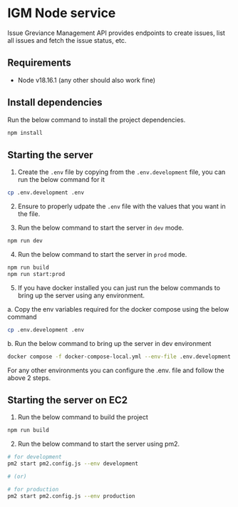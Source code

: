 # IGM Node service

Issue Greviance Management API provides endpoints to create issues, list all issues and fetch the issue status, etc.

## Requirements

- Node v18.16.1 (any other should also work fine)

## Install dependencies

Run the below command to install the project dependencies.

```bash
npm install
```

## Starting the server

1. Create the `.env` file by copying from the `.env.development` file, you can run the below command for it

```bash
cp .env.development .env
```

2. Ensure to properly udpate the `.env` file with the values that you want in the file.

3. Run the below command to start the server in `dev` mode.

```bash
npm run dev
```

4. Run the below command to start the server in `prod` mode.

```bash
npm run build
npm run start:prod
```

5. If you have docker installed you can just run the below commands to bring up the server using any environment.

a. Copy the env variables required for the docker compose using the below command
```bash
cp .env.development .env
```

b. Run the below command to bring up the server in dev environment
```bash
docker compose -f docker-compose-local.yml --env-file .env.development up --build backend
```

For any other environments you can configure the .env.<environment> file and follow the above 2 steps. 

## Starting the server on EC2

1. Run the below command to build the project

```bash
npm run build
```

2. Run the below command to start the server using pm2.

```bash
# for development
pm2 start pm2.config.js --env development

# (or)

# for production
pm2 start pm2.config.js --env production
```